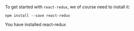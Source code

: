 To get started with `react-redux`, we of course need to install it:

`npm install --save react-redux`

<guide>
You have installed react-redux
</guide>